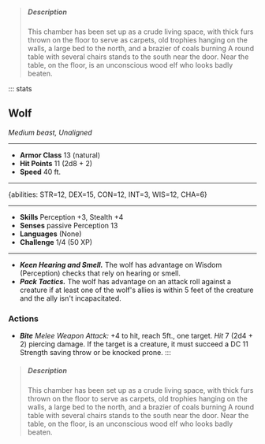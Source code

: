 > ##### Description
> This chamber has been set up as a crude living space, with thick furs thrown on the floor to serve as carpets, old trophies hanging on the walls, a large bed to the north, and a brazier of coals burning A round table with several chairs stands to the south near the door. Near the table, on the floor, is an unconscious wood elf who looks badly beaten.

::: stats
## Wolf
*Medium beast, Unaligned*
___
- **Armor Class** 13 (natural)
- **Hit Points** 11 (2d8 + 2)
- **Speed** 40 ft.
___
{abilities: STR=12, DEX=15, CON=12, INT=3, WIS=12, CHA=6}
___
- **Skills** Perception +3, Stealth +4
- **Senses** passive Perception 13
- **Languages** (None)
- **Challenge** 1/4 (50 XP)
___
- ***Keen Hearing and Smell.*** The wolf has advantage on Wisdom (Perception) checks that rely on hearing or smell.
- ***Pack Tactics.*** The wolf has advantage on an attack roll against a creature if at least one of the wolf's allies is within 5 feet of the creature and the ally isn't incapacitated.
### Actions
- ***Bite*** *Melee Weapon Attack:* +4 to hit, reach 5ft., one target. *Hit* 7 (2d4 + 2) piercing damage. If the target is a creature, it must succeed a DC 11 Strength saving throw or be knocked prone.
:::

> ##### Description
> This chamber has been set up as a crude living space, with thick furs thrown on the floor to serve as carpets, old trophies hanging on the walls, a large bed to the north, and a brazier of coals burning A round table with several chairs stands to the south near the door. Near the table, on the floor, is an unconscious wood elf who looks badly beaten.